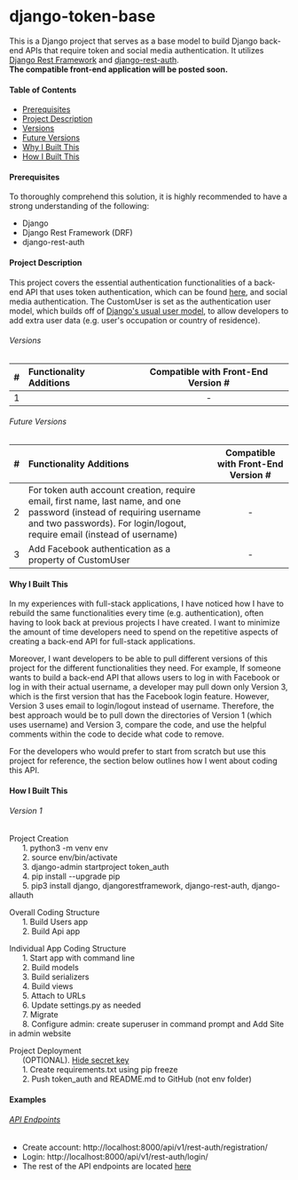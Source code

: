 # django-token-base
This is a Django project that serves as a base model to build Django back-end APIs that require token and social media authentication. 
It utilizes [Django Rest Framework](https://www.django-rest-framework.org/) and [django-rest-auth](https://github.com/Tivix/django-rest-auth).   
**The compatible front-end application will be posted soon.** 


#### Table of Contents ####
  * [Prerequisites](#Prerequisites)
  * [Project Description](#Project-Description)
  * [Versions](#Versions)
  * [Future Versions](#Future-Versions)
  * [Why I Built This](#Why-I-Built-This)
  * [How I Built This](#How-I-Built-This)

#### Prerequisites ####
To thoroughly comprehend this solution, it is highly recommended to have a strong understanding of the following:
  * Django
  * Django Rest Framework (DRF)
  * django-rest-auth

#### Project Description ####
This project covers the essential authentication functionalities of a back-end API that uses token authentication, which can be found [here](https://django-rest-auth.readthedocs.io/en/latest/api_endpoints.html),
and social media authentication. The CustomUser is set as the authentication user model, which builds off of [Django's usual user model](https://docs.djangoproject.com/en/2.2/ref/contrib/auth/), 
to allow developers to add extra user data (e.g. user's occupation or country of residence).   

###### Versions ######
|  #  | Functionality Additions | Compatible with Front-End Version # |  
|:---:| :---------------------- | :---------------------------------: |  
|  1  |                         |                  -                  | 

###### Future Versions ######
|  #  | Functionality Additions | Compatible with Front-End Version # |  
|:---:| :---------------------- | :---------------------------------: |  
|  2  | For token auth account creation, require email, first name, last name, and one password (instead of requiring username and two passwords). For login/logout, require email (instead of username) | - |
|  3  | Add Facebook authentication as a property of CustomUser | - | 


#### Why I Built This ####
In my experiences with full-stack applications, I have noticed how I have to rebuild the same functionalities every time (e.g. authentication), 
often having to look back at previous projects I have created. I want to minimize the amount of time developers need to spend on the repetitive aspects 
of creating a back-end API for full-stack applications. 

Moreover, I want developers to be able to pull different versions of this project for the different functionalities they need. For example,
If someone wants to build a back-end API that allows users to log in with Facebook or log in with their actual username, a developer
may pull down only Version 3, which is the first version that has the Facebook login feature. 
However, Version 3 uses email to login/logout instead of username. Therefore, the best approach would be to pull down 
the directories of Version 1 (which uses username) and Version 3, compare the code, and use the helpful comments within the code
to decide what code to remove.

For the developers who would prefer to start from scratch but use this project for reference, the section below outlines how I went about coding this API.


#### How I Built This ####

###### Version 1 ######
Project Creation  
&nbsp;&nbsp;&nbsp;&nbsp;&nbsp;&nbsp;1. python3 -m venv env  
&nbsp;&nbsp;&nbsp;&nbsp;&nbsp;&nbsp;2. source env/bin/activate  
&nbsp;&nbsp;&nbsp;&nbsp;&nbsp;&nbsp;3. django-admin startproject token_auth  
&nbsp;&nbsp;&nbsp;&nbsp;&nbsp;&nbsp;4. pip install --upgrade pip  
&nbsp;&nbsp;&nbsp;&nbsp;&nbsp;&nbsp;5. pip3 install django, djangorestframework, django-rest-auth, django-allauth  

Overall Coding Structure  
&nbsp;&nbsp;&nbsp;&nbsp;&nbsp;&nbsp;1. Build Users app  
&nbsp;&nbsp;&nbsp;&nbsp;&nbsp;&nbsp;2. Build Api app  

Individual App Coding Structure  
&nbsp;&nbsp;&nbsp;&nbsp;&nbsp;&nbsp;1. Start app with command line  
&nbsp;&nbsp;&nbsp;&nbsp;&nbsp;&nbsp;2. Build models  
&nbsp;&nbsp;&nbsp;&nbsp;&nbsp;&nbsp;3. Build serializers  
&nbsp;&nbsp;&nbsp;&nbsp;&nbsp;&nbsp;4. Build views  
&nbsp;&nbsp;&nbsp;&nbsp;&nbsp;&nbsp;5. Attach to URLs  
&nbsp;&nbsp;&nbsp;&nbsp;&nbsp;&nbsp;6. Update settings.py as needed  
&nbsp;&nbsp;&nbsp;&nbsp;&nbsp;&nbsp;7. Migrate  
&nbsp;&nbsp;&nbsp;&nbsp;&nbsp;&nbsp;8. Configure admin: create superuser in command prompt and Add Site in admin website

Project Deployment  
&nbsp;&nbsp;&nbsp;&nbsp;&nbsp;&nbsp;(OPTIONAL). [Hide secret key](https://stackoverflow.com/questions/4906977/how-to-access-environment-variable-values)  
&nbsp;&nbsp;&nbsp;&nbsp;&nbsp;&nbsp;1. Create requirements.txt using pip freeze    
&nbsp;&nbsp;&nbsp;&nbsp;&nbsp;&nbsp;2. Push token_auth and README.md to GitHub (not env folder)


#### Examples ####
###### [API Endpoints](https://django-rest-auth.readthedocs.io/en/latest/api_endpoints.html) #######
  * Create account: http://localhost:8000/api/v1/rest-auth/registration/
  * Login: http://localhost:8000/api/v1/rest-auth/login/
  * The rest of the API endpoints are located [here](https://django-rest-auth.readthedocs.io/en/latest/api_endpoints.html)

